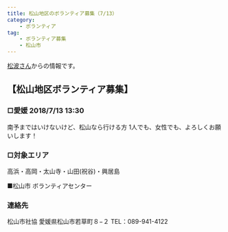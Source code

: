 ```yaml
---
title: 松山地区のボランティア募集（7/13）
category:
    - ボランティア
tag:
    - ボランティア募集
    - 松山市
---
```


[松波さん](https://www.facebook.com/yudai.matsunami/posts/1752385221503751)からの情報です。

## ‪【松山地区ボランティア募集】‬

### □愛媛 2018/7/13 13:30‬

‪南予まではいけないけど、松山なら行ける方‬
‪1人でも、女性でも、よろしくお願いします！‬

### ‪□対象エリア‬

‪高浜・高岡・太山寺・山田(祝谷)・興居島‬

‪■松山市‬
‪ボランティアセンター‬

### 連絡先

‪松山市社協‬
‪愛媛県松山市若草町８−２‬
‪TEL：089-941-4122‬